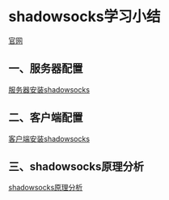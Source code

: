<!-- 2018/10/03 -->

# shadowsocks学习小结

[官网](https://shadowsocks.org/en/index.html)

## 一、服务器配置

[服务器安装shadowsocks](./服务器安装shadowsocks.md)

## 二、客户端配置

[客户端安装shadowsocks](./客户端安装shadowsocks.md)

## 三、shadowsocks原理分析

[shadowsocks原理分析](./shadowsocks原理分析.md)
